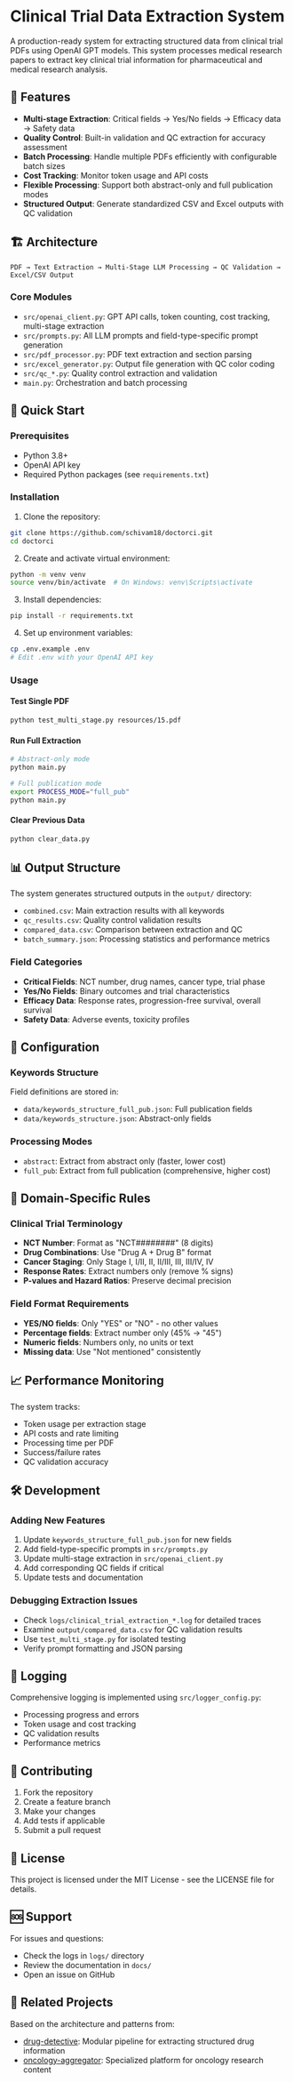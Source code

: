 # Clinical Trial Data Extraction System

A production-ready system for extracting structured data from clinical trial PDFs using OpenAI GPT models. This system processes medical research papers to extract key clinical trial information for pharmaceutical and medical research analysis.

## 🎯 Features

- **Multi-stage Extraction**: Critical fields → Yes/No fields → Efficacy data → Safety data
- **Quality Control**: Built-in validation and QC extraction for accuracy assessment
- **Batch Processing**: Handle multiple PDFs efficiently with configurable batch sizes
- **Cost Tracking**: Monitor token usage and API costs
- **Flexible Processing**: Support both abstract-only and full publication modes
- **Structured Output**: Generate standardized CSV and Excel outputs with QC validation

## 🏗️ Architecture

```
PDF → Text Extraction → Multi-Stage LLM Processing → QC Validation → Excel/CSV Output
```

### Core Modules

- `src/openai_client.py`: GPT API calls, token counting, cost tracking, multi-stage extraction
- `src/prompts.py`: All LLM prompts and field-type-specific prompt generation
- `src/pdf_processor.py`: PDF text extraction and section parsing
- `src/excel_generator.py`: Output file generation with QC color coding
- `src/qc_*.py`: Quality control extraction and validation
- `main.py`: Orchestration and batch processing

## 🚀 Quick Start

### Prerequisites

- Python 3.8+
- OpenAI API key
- Required Python packages (see `requirements.txt`)

### Installation

1. Clone the repository:
```bash
git clone https://github.com/schivam18/doctorci.git
cd doctorci
```

2. Create and activate virtual environment:
```bash
python -m venv venv
source venv/bin/activate  # On Windows: venv\Scripts\activate
```

3. Install dependencies:
```bash
pip install -r requirements.txt
```

4. Set up environment variables:
```bash
cp .env.example .env
# Edit .env with your OpenAI API key
```

### Usage

#### Test Single PDF
```bash
python test_multi_stage.py resources/15.pdf
```

#### Run Full Extraction
```bash
# Abstract-only mode
python main.py

# Full publication mode
export PROCESS_MODE="full_pub"
python main.py
```

#### Clear Previous Data
```bash
python clear_data.py
```

## 📊 Output Structure

The system generates structured outputs in the `output/` directory:

- `combined.csv`: Main extraction results with all keywords
- `qc_results.csv`: Quality control validation results
- `compared_data.csv`: Comparison between extraction and QC
- `batch_summary.json`: Processing statistics and performance metrics

### Field Categories

- **Critical Fields**: NCT number, drug names, cancer type, trial phase
- **Yes/No Fields**: Binary outcomes and trial characteristics
- **Efficacy Data**: Response rates, progression-free survival, overall survival
- **Safety Data**: Adverse events, toxicity profiles

## 🔧 Configuration

### Keywords Structure
Field definitions are stored in:
- `data/keywords_structure_full_pub.json`: Full publication fields
- `data/keywords_structure.json`: Abstract-only fields

### Processing Modes
- `abstract`: Extract from abstract only (faster, lower cost)
- `full_pub`: Extract from full publication (comprehensive, higher cost)

## 🏥 Domain-Specific Rules

### Clinical Trial Terminology
- **NCT Number**: Format as "NCT########" (8 digits)
- **Drug Combinations**: Use "Drug A + Drug B" format
- **Cancer Staging**: Only Stage I, I/II, II, II/III, III, III/IV, IV
- **Response Rates**: Extract numbers only (remove % signs)
- **P-values and Hazard Ratios**: Preserve decimal precision

### Field Format Requirements
- **YES/NO fields**: Only "YES" or "NO" - no other values
- **Percentage fields**: Extract number only (45% → "45")
- **Numeric fields**: Numbers only, no units or text
- **Missing data**: Use "Not mentioned" consistently

## 📈 Performance Monitoring

The system tracks:
- Token usage per extraction stage
- API costs and rate limiting
- Processing time per PDF
- Success/failure rates
- QC validation accuracy

## 🛠️ Development

### Adding New Features
1. Update `keywords_structure_full_pub.json` for new fields
2. Add field-type-specific prompts in `src/prompts.py`
3. Update multi-stage extraction in `src/openai_client.py`
4. Add corresponding QC fields if critical
5. Update tests and documentation

### Debugging Extraction Issues
- Check `logs/clinical_trial_extraction_*.log` for detailed traces
- Examine `output/compared_data.csv` for QC validation results
- Use `test_multi_stage.py` for isolated testing
- Verify prompt formatting and JSON parsing

## 📝 Logging

Comprehensive logging is implemented using `src/logger_config.py`:
- Processing progress and errors
- Token usage and cost tracking
- QC validation results
- Performance metrics

## 🤝 Contributing

1. Fork the repository
2. Create a feature branch
3. Make your changes
4. Add tests if applicable
5. Submit a pull request

## 📄 License

This project is licensed under the MIT License - see the LICENSE file for details.

## 🆘 Support

For issues and questions:
- Check the logs in `logs/` directory
- Review the documentation in `docs/`
- Open an issue on GitHub

## 🔗 Related Projects

Based on the architecture and patterns from:
- [drug-detective](https://github.com/schivam18/drug-detective): Modular pipeline for extracting structured drug information
- [oncology-aggregator](https://github.com/schivam18/oncology-aggregator): Specialized platform for oncology research content 
